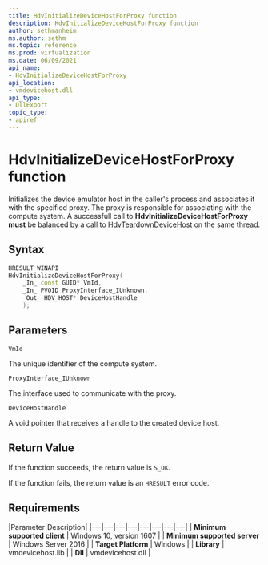 ```yaml
---
title: HdvInitializeDeviceHostForProxy function
description: HdvInitializeDeviceHostForProxy function
author: sethmanheim
ms.author: sethm
ms.topic: reference
ms.prod: virtualization
ms.date: 06/09/2021
api_name:
- HdvInitializeDeviceHostForProxy
api_location:
- vmdevicehost.dll
api_type:
- DllExport
topic_type: 
- apiref
---
```


# HdvInitializeDeviceHostForProxy function

Initializes the device emulator host in the caller's process and associates it with the specified proxy. The proxy is responsible for associating with the compute system. A successfull call to **HdvInitializeDeviceHostForProxy must** be balanced by a call to [HdvTeardownDeviceHost](HdvTeardownDeviceHost.md) on the same thread.


## Syntax

```C++
HRESULT WINAPI
HdvInitializeDeviceHostForProxy(
    _In_ const GUID* VmId,
    _In_ PVOID ProxyInterface_IUnknown,
    _Out_ HDV_HOST* DeviceHostHandle
    );
```

## Parameters

`VmId`

The unique identifier of the compute system.

`ProxyInterface_IUnknown`

The interface used to communicate with the proxy.

`DeviceHostHandle`

A void pointer that receives a handle to the created device host.

## Return Value

If the function succeeds, the return value is `S_OK`.

If the function fails, the return value is an  `HRESULT` error code.

## Requirements

|Parameter|Description|
|---|---|---|---|---|---|---|---|
| **Minimum supported client** | Windows 10, version 1607 |
| **Minimum supported server** | Windows Server 2016 |
| **Target Platform** | Windows |
| **Library** | vmdevicehost.lib |
| **Dll** | vmdevicehost.dll |
